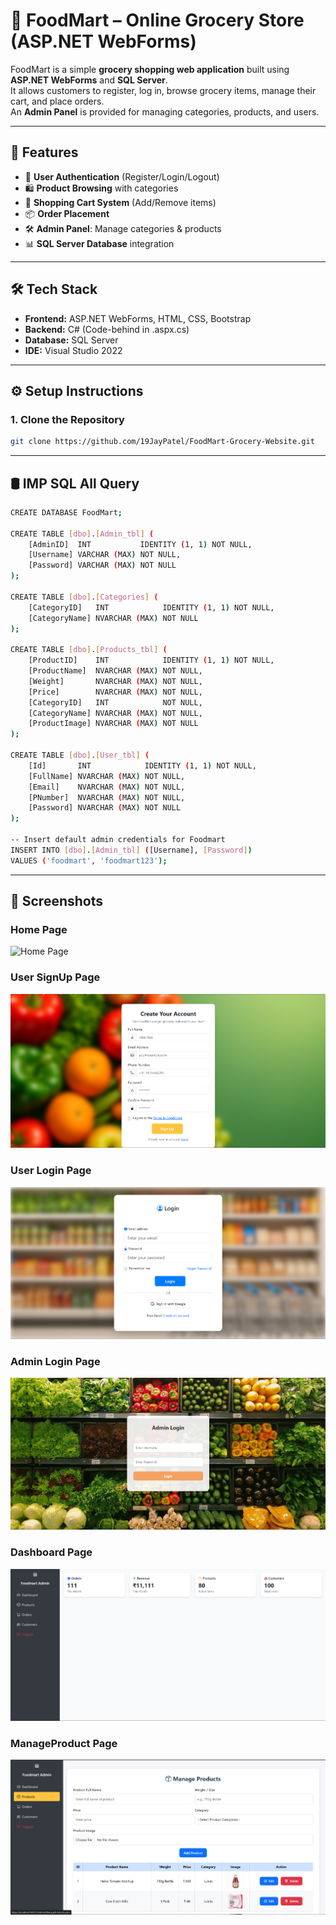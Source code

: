 # 🛒 FoodMart – Online Grocery Store (ASP.NET WebForms)

FoodMart is a simple **grocery shopping web application** built using **ASP.NET WebForms** and **SQL Server**.  
It allows customers to register, log in, browse grocery items, manage their cart, and place orders.  
An **Admin Panel** is provided for managing categories, products, and users.

---

## 🚀 Features
- 👤 **User Authentication** (Register/Login/Logout)  
- 🛍️ **Product Browsing** with categories  
- 🛒 **Shopping Cart System** (Add/Remove items)  
- 📦 **Order Placement**  
- 🛠️ **Admin Panel**: Manage categories & products  
- 📊 **SQL Server Database** integration  

---

## 🛠️ Tech Stack
- **Frontend:** ASP.NET WebForms, HTML, CSS, Bootstrap  
- **Backend:** C# (Code-behind in .aspx.cs)  
- **Database:** SQL Server  
- **IDE:** Visual Studio 2022  

---

## ⚙️ Setup Instructions

### 1. Clone the Repository
```bash
git clone https://github.com/19JayPatel/FoodMart-Grocery-Website.git
```
---
## 🛢 IMP SQL All Query
```bash
CREATE DATABASE FoodMart;

CREATE TABLE [dbo].[Admin_tbl] (
    [AdminID]  INT           IDENTITY (1, 1) NOT NULL,
    [Username] VARCHAR (MAX) NOT NULL,
    [Password] VARCHAR (MAX) NOT NULL
);

CREATE TABLE [dbo].[Categories] (
    [CategoryID]   INT            IDENTITY (1, 1) NOT NULL,
    [CategoryName] NVARCHAR (MAX) NOT NULL
);

CREATE TABLE [dbo].[Products_tbl] (
    [ProductID]    INT            IDENTITY (1, 1) NOT NULL,
    [ProductName]  NVARCHAR (MAX) NOT NULL,
    [Weight]       NVARCHAR (MAX) NOT NULL,
    [Price]        NVARCHAR (MAX) NOT NULL,
    [CategoryID]   INT            NOT NULL,
    [CategoryName] NVARCHAR (MAX) NOT NULL,
    [ProductImage] NVARCHAR (MAX) NOT NULL
);

CREATE TABLE [dbo].[User_tbl] (
    [Id]       INT            IDENTITY (1, 1) NOT NULL,
    [FullName] NVARCHAR (MAX) NOT NULL,
    [Email]    NVARCHAR (MAX) NOT NULL,
    [PNumber]  NVARCHAR (MAX) NOT NULL,
    [Password] NVARCHAR (MAX) NOT NULL
);

-- Insert default admin credentials for Foodmart
INSERT INTO [dbo].[Admin_tbl] ([Username], [Password])
VALUES ('foodmart', 'foodmart123');

```
---
## 📸 Screenshots

### Home Page
![Home Page](https://github.com/19JayPatel/FoodMart-Grocery-Website/blob/master/Screenshot/Home.png)
### User SignUp Page
![UserSignup](https://github.com/19JayPatel/FoodMart-Grocery-Website/blob/master/Screenshot/UserSignup.png)
### User Login Page
![UserLogin](https://github.com/19JayPatel/FoodMart-Grocery-Website/blob/master/Screenshot/Userlogin.png)
### Admin Login Page
![AdminLogin](https://github.com/19JayPatel/FoodMart-Grocery-Website/blob/master/Screenshot/Adminlogin.png)
### Dashboard Page
![Dashboard](https://github.com/19JayPatel/FoodMart-Grocery-Website/blob/master/Screenshot/Dashboard.png)
### ManageProduct Page
![ManageProduct](https://github.com/19JayPatel/FoodMart-Grocery-Website/blob/master/Screenshot/Manageproduct.png)

